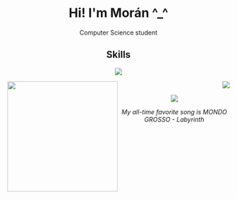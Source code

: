 

<h1 align="center">Hi! I'm Morán ^_^</h1>
<p align="center">Computer Science student</p>


<h2 align="center">Skills</h2>
<p align="center">
  <a href="https://skillicons.dev">
    <img src="https://skillicons.dev/icons?i=azure,cs,dotnet,py,mysql,&theme=dark" />
  </a>
</p>



<img align="left" width="250px" src="https://github-readme-stats.vercel.app/api/top-langs/?username=Mor4n&theme=vue-dark&show_icons=true&hide_border=true&layout=compact"/>
<img align="right" src="https://github-readme-stats.vercel.app/api?username=Mor4n&theme=vue-dark&show_icons=true&hide_border=true&count_private=true"/>

<br/>
<p align="center"><img src="https://64.media.tumblr.com/d11513f2d1c3bb9de402e0e3e810f322/7189806760bf49e3-bc/s540x810/ed4a27e2c3b9fc1e54043ab1f710b26b9d1f4f0f.gif"></p>
<p align="center"><i>My all-time favorite song is MONDO GROSSO - Labyrinth</i></p>
<!--
### Hi there 👋
**Mor4n/Mor4n** is a ✨ _special_ ✨ repository because its `README.md` (this file) appears on your GitHub profile.
  <img src="https://skillicons.dev/icons?i=git,kubernetes,docker,c,vim](https://skillicons.dev/icons?i=azure,cs,dotnet,py,mysql,&theme=dark" />
Here are some ideas to get you started:

- 🔭 I’m currently working on ...
- 🌱 I’m currently learning ...
- 👯 I’m looking to collaborate on ...
- 🤔 I’m looking for help with ...
- 💬 Ask me about ...
- 📫 How to reach me: ...
- 😄 Pronouns: ...
- ⚡ Fun fact: ...
-->
